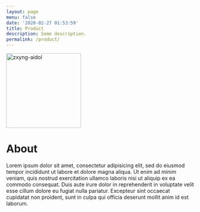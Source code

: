 ```yaml
---
layout: page
menu: false
date: '2020-02-27 01:53:59'
title: Product
description: Some description.
permalink: /product/
---
```


<img class="img-rounded" src="/assets/img/aidol.png" alt="zxyng-aidol" width="200">

# About

Lorem ipsum dolor sit amet, consectetur adipisicing elit, sed do eiusmod
tempor incididunt ut labore et dolore magna aliqua. Ut enim ad minim veniam,
quis nostrud exercitation ullamco laboris nisi ut aliquip ex ea commodo
consequat. Duis aute irure dolor in reprehenderit in voluptate velit esse
cillum dolore eu fugiat nulla pariatur. Excepteur sint occaecat cupidatat non
proident, sunt in culpa qui officia deserunt mollit anim id est laborum.
